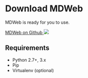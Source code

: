 # Download MDWeb

MDWeb is ready for you to use.

<a href="https://github.com/crempp/mdweb" target="_blank">
  MDWeb on Github
  <img src='/contentassets/github.png' />
</a>

## Requirements
* Python 2.7+, 3.x
* Pip
* Virtualenv (optional)
